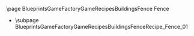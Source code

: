\page BlueprintsGameFactoryGameRecipesBuildingsFence Fence
- \subpage BlueprintsGameFactoryGameRecipesBuildingsFenceRecipe_Fence_01
